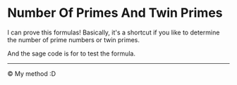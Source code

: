 
# Number Of Primes And Twin Primes

I can prove this formulas! Basically, it's a shortcut if you like to determine the number of prime numbers or twin primes.

And the sage code is for to test the formula.

----------------------------------------------------------------------------------------------------------------------
© My method :D
